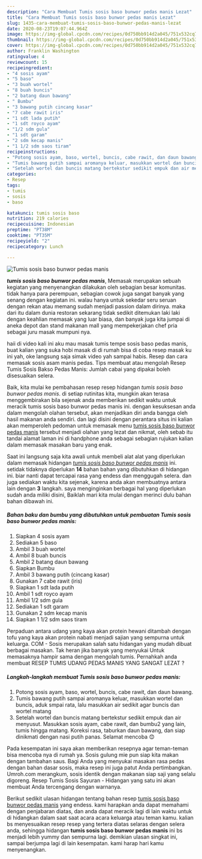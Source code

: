 ```yaml
---
description: "Cara Membuat Tumis sosis baso bunwor pedas manis Lezat"
title: "Cara Membuat Tumis sosis baso bunwor pedas manis Lezat"
slug: 1435-cara-membuat-tumis-sosis-baso-bunwor-pedas-manis-lezat
date: 2020-08-23T19:07:44.964Z
image: https://img-global.cpcdn.com/recipes/0d750bb914d2a045/751x532cq70/tumis-sosis-baso-bunwor-pedas-manis-foto-resep-utama.jpg
thumbnail: https://img-global.cpcdn.com/recipes/0d750bb914d2a045/751x532cq70/tumis-sosis-baso-bunwor-pedas-manis-foto-resep-utama.jpg
cover: https://img-global.cpcdn.com/recipes/0d750bb914d2a045/751x532cq70/tumis-sosis-baso-bunwor-pedas-manis-foto-resep-utama.jpg
author: Franklin Washington
ratingvalue: 4
reviewcount: 15
recipeingredient:
- "4 sosis ayam"
- "5 baso"
- "3 buah wortel"
- "8 buah buncis"
- "2 batang daun bawang"
- " Bumbu"
- "3 bawang putih cincang kasar"
- "7 cabe rawit iris"
- "1 sdt lada putih"
- "1 sdt royco ayam"
- "1/2 sdm gula"
- "1 sdt garam"
- "2 sdm kecap manis"
- "1 1/2 sdm saos tiram"
recipeinstructions:
- "Potong sosis ayam, baso, wortel, buncis, cabe rawit, dan daun bawang."
- "Tumis bawang putih sampai aromanya keluar, masukkan wortel dan buncis, aduk smpai rata, lalu masukkan air sedikit agar buncis dan wortel matang"
- "Setelah wortel dan buncis matang bertekstur sedikit empuk dan air menyusut. Masukkan sosis ayam, cabe rawit, dan bumbu2 yang lain, tumis hingga matang. Koreksi rasa, taburkan daun bawang, dan siap dinikmati dengan nasi putih panas. Selamat mencoba 😊"
categories:
- Resep
tags:
- tumis
- sosis
- baso

katakunci: tumis sosis baso 
nutrition: 219 calories
recipecuisine: Indonesian
preptime: "PT38M"
cooktime: "PT35M"
recipeyield: "2"
recipecategory: Lunch

---
```



![Tumis sosis baso bunwor pedas manis](https://img-global.cpcdn.com/recipes/0d750bb914d2a045/751x532cq70/tumis-sosis-baso-bunwor-pedas-manis-foto-resep-utama.jpg)

<b><i>tumis sosis baso bunwor pedas manis</i></b>, Memasak merupakan sebuah kegiatan yang menyenangkan dilakukan oleh sebagian besar komunitas. tidak hanya para perempuan, sebagian cowok juga sangat banyak yang senang dengan kegiatan ini. walau hanya untuk sekedar seru seruan dengan rekan atau memang sudah menjadi passion dalam dirinya. maka dari itu dalam dunia restoran sekarang tidak sedikit ditemukan laki laki dengan keahlian memasak yang luar biasa, dan banyak juga kita jumpai di aneka depot dan stand makanan mall yang mempekerjakan chef pria sebagai juru masak mumpuni nya.

haii di video kali ini aku mau masak tumis tempe sosis baso pedas manis, buat kalian yang suka hobi masak di di rumah bisa di coba resep masak ku ini yah, oke langsung saja simak video yah sampai habis. Resep dan cara memasak sosis asam manis pedas. Tips membuat atau mengolah Resep Tumis Sosis Bakso Pedas Manis: Jumlah cabai yang dipakai boleh disesuaikan selera.

Baik, kita mulai ke pembahasan resep resep hidangan <i>tumis sosis baso bunwor pedas manis</i>. di setiap rutinitas kita, mungkin akan terasa menggembirakan bila sejenak anda memberikan sedikit waktu untuk meracik tumis sosis baso bunwor pedas manis ini. dengan kesuksesan anda dalam mengolah olahan tersebut, akan menjadikan diri anda bangga oleh hasil makanan anda sendiri. dan lagi disini dengan perantara situs ini kalian akan memperoleh pedoman untuk memasak menu <u>tumis sosis baso bunwor pedas manis</u> tersebut menjadi olahan yang lezat dan nikmat, oleh sebab itu tandai alamat laman ini di handphone anda sebagai sebagian rujukan kalian dalam memasak masakan baru yang enak.


Saat ini langsung saja kita awali untuk membeli alat alat yang diperlukan dalam memasak hidangan <u><i>tumis sosis baso bunwor pedas manis</i></u> ini. setidak tidaknya diperlukan <b>14</b> bahan bahan yang dibutuhkan di hidangan ini. biar nanti dapat tercapai rasa yang endess dan menggugah selera. dan juga sediakan waktu kita sejenak, karena anda akan membuatnya antara lain dengan <b>3</b> langkah. saya menginginkan berbagai hal yang diperlukan sudah anda miliki disini, Baiklah mari kita mulai dengan merinci dulu bahan bahan dibawah ini.

<!--inarticleads1-->

##### Bahan baku dan bumbu yang dibutuhkan untuk pembuatan Tumis sosis baso bunwor pedas manis:

1. Siapkan 4 sosis ayam
1. Sediakan 5 baso
1. Ambil 3 buah wortel
1. Ambil 8 buah buncis
1. Ambil 2 batang daun bawang
1. Siapkan  Bumbu
1. Ambil 3 bawang putih (cincang kasar)
1. Gunakan 7 cabe rawit (iris)
1. Siapkan 1 sdt lada putih
1. Ambil 1 sdt royco ayam
1. Ambil 1/2 sdm gula
1. Sediakan 1 sdt garam
1. Gunakan 2 sdm kecap manis
1. Siapkan 1 1/2 sdm saos tiram


Perpaduan antara udang yang kaya akan protein hewani ditambah dengan tofu yang kaya akan protein nabati menjadi sajian yang sempurna untuk keluarga. COM - Sosis merupakan salah satu hidangan yang mudah dibuat berbagai masakan. Tak heran jika banyak yang menyukai Untuk memasaknya hampir sama dengan mengolah tumis. Pernahkah anda membuat RESEP TUMIS UDANG PEDAS MANIS YANG SANGAT LEZAT ? 

<!--inarticleads2-->

##### Langkah-langkah membuat Tumis sosis baso bunwor pedas manis:

1. Potong sosis ayam, baso, wortel, buncis, cabe rawit, dan daun bawang.
1. Tumis bawang putih sampai aromanya keluar, masukkan wortel dan buncis, aduk smpai rata, lalu masukkan air sedikit agar buncis dan wortel matang
1. Setelah wortel dan buncis matang bertekstur sedikit empuk dan air menyusut. Masukkan sosis ayam, cabe rawit, dan bumbu2 yang lain, tumis hingga matang. Koreksi rasa, taburkan daun bawang, dan siap dinikmati dengan nasi putih panas. Selamat mencoba 😊


Pada kesempatan ini saya akan memberikan resepnya agar teman-teman bisa mencoba nya di rumah ya. Sosis gulung mie pun siap kita makan dengan tambahan saus. Bagi Anda yang menyukai masakan rasa pedas dengan bahan dasar sosis, maka resep ini juga patut Anda pertimbangkan. Umroh.com merangkum, sosis identik dengan makanan siap saji yang selalu digoreng. Resep Tumis Sosis Sayuran - Hidangan yang satu ini akan membuat Anda tercengang dengan warnanya. 

Berikut sedikit ulasan hidangan tentang bahan resep <u>tumis sosis baso bunwor pedas manis</u> yang endess. kami harapkan anda dapat memahami dengan penjabaran diatas, dan anda dapat meracik lagi di lain waktu untuk di hidangkan dalam saat saat acara acara keluarga atau teman kamu. kalian bs menyesuaikan resep resep yang tertera diatas selaras dengan selera anda, sehingga hidangan <b>tumis sosis baso bunwor pedas manis</b> ini bs menjadi lebih yummy dan sempurna lagi. demikian ulasan singkat ini, sampai berjumpa lagi di lain kesempatan. kami harap hari kamu menyenangkan.
